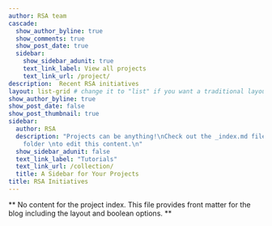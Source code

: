 ```yaml
---
author: RSA team
cascade:
  show_author_byline: true
  show_comments: true
  show_post_date: true
  sidebar:
    show_sidebar_adunit: true
    text_link_label: View all projects
    text_link_url: /project/
description:  Recent RSA initiatives
layout: list-grid # change it to "list" if you want a traditional layout
show_author_byline: true
show_post_date: false
show_post_thumbnail: true
sidebar:
  author: RSA
  description: "Projects can be anything!\nCheck out the _index.md file in the /project
    folder \nto edit this content.\n"
  show_sidebar_adunit: false
  text_link_label: "Tutorials"
  text_link_url: /collection/
  title: A Sidebar for Your Projects
title: RSA Initiatives
---
```


** No content for the project index. This file provides front matter for the blog including the layout and boolean options. **
